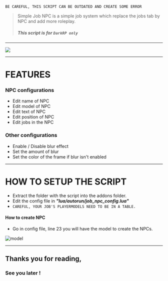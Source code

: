 ``BE CAREFUL, THIS SCRIPT CAN BE OUTDATED AND CREATE SOME ERROR``

> Simple Job NPC is a simple job system which replace the jobs tab by NPC and add more roleplay.
>
> ##### This script is for  ``DarkRP only``
---

![](https://i.gyazo.com/d2143bac95c9decdcb93f737ca3a88b0.gif "")

---

# FEATURES
### NPC configurations
- Edit name of NPC
- Edit model of NPC
- Edit text of NPC
- Edit position of NPC
- Edit jobs in the NPC

### Other configurations

- Enable / Disable blur effect
- Set the amount of blur
- Set the color of the frame if blur isn't enabled

---
# HOW TO SETUP THE SCRIPT
- Extract the folder with the script into the addons folder.
- Edit the config file in **_"lua/autorun/job_npc_config.lua"_**
- ``CAREFUL, YOUR JOB'S PLAYERMODELS NEED TO BE IN A TABLE.``


#### How to create NPC
- Go in config file, line 23 you will have the model to create the NPCs.

![model](http://i.imgur.com/i74B7dC.png "")

---

## Thanks you for reading,
### See you later !


